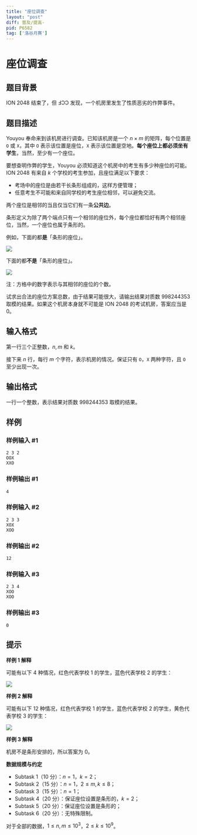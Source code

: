```yaml
---
title: "座位调查"
layout: "post"
diff: 普及/提高-
pid: P6582
tag: ['洛谷月赛']
---
```

# 座位调查
## 题目背景

ION 2048 结束了，但 ℲƆƆ 发现，一个机房里发生了性质恶劣的作弊事件。
## 题目描述

Youyou 奉命来到该机房进行调查。已知该机房是一个 $n \times m$ 的矩阵，每个位置是 `O` 或 `X`，其中 `O` 表示该位置是座位，`X` 表示该位置是空地。**每个座位上都必须坐有学生**，当然，至少有一个座位。

要想查明作弊的学生，Youyou 必须知道这个机房中的考生有多少种座位的可能。ION 2048 有来自 $k$ 个学校的考生参加，且座位满足以下要求：

* 考场中的座位是由若干长条形组成的，这样方便管理；
* 任意考生不可能和来自同学校的考生座位相邻，可以避免交流。

两个座位是相邻的当且仅当它们有一条**公共边**。

条形定义为除了两个端点只有一个相邻的座位外，每个座位都恰好有两个相邻座位，当然，一个座位也属于条形的。

例如，下面的都**是**「条形的座位」。

![](https://cdn.luogu.com.cn/upload/image_hosting/g7ew1c6c.png)

下面的都**不是**「条形的座位」。

![](https://cdn.luogu.com.cn/upload/image_hosting/x7z4d6yx.png)

注：方格中的数字表示与其相邻的座位的个数。

试求出合法的座位方案总数，由于结果可能很大，请输出结果对质数 $998244353$ 取模的结果。如果这个机房本身就不可能是 ION 2048 的考试机房，答案应当是 $0$。
## 输入格式

第一行三个正整数，$n,m$ 和 $k$。

接下来 $n$ 行，每行 $m$ 个字符，表示机房的情况。保证只有 `O`，`X` 两种字符，且 `O` 至少出现一次。
## 输出格式

一行一个整数，表示结果对质数 $998244353$ 取模的结果。
## 样例

### 样例输入 #1
```
2 3 2
OOX
XXO
```
### 样例输出 #1
```
4
```
### 样例输入 #2
```
2 3 3
XOX
XOO
```
### 样例输出 #2
```
12
```
### 样例输入 #3
```
2 3 4
XOO
XOO
```
### 样例输出 #3
```
0
```
## 提示

**样例 1 解释**

可能有以下 $4$ 种情况，红色代表学校 $1$ 的学生，蓝色代表学校 $2$ 的学生：

![](https://cdn.luogu.com.cn/upload/image_hosting/d6riqiby.png)

**样例 2 解释**

可能有以下 $12$ 种情况，红色代表学校 $1$ 的学生，蓝色代表学校 $2$ 的学生，黄色代表学校 $3$ 的学生：

![](https://cdn.luogu.com.cn/upload/image_hosting/4ni46qzf.png)

**样例 3 解释**

机房不是条形安排的，所以答案为 $0$。

**数据规模与约定**

* Subtask 1（10 分）：$n = 1$，$k = 2$；
* Subtask 2（15 分）：$n = 1$，$2 \le m,k \le 8$；
* Subtask 3（15 分）：$n = 1$；
* Subtask 4（20 分）：保证座位设置是条形的，$k = 2$；
* Subtask 5（20 分）：保证座位设置是条形的；
* Subtask 6（20 分）：无特殊限制。

对于全部的数据，$1 \le n, m \le 10^3$，$2 \le k \le 10^9$。
